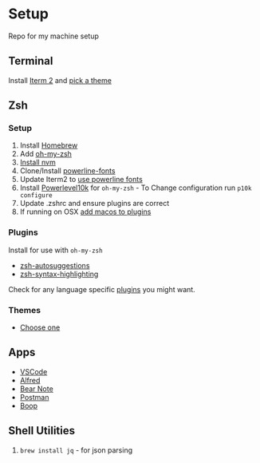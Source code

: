 # Setup
Repo for my machine setup

## Terminal
Install [Iterm 2](https://iterm2.com) and [pick a theme](https://iterm2colorschemes.com/)

## Zsh

### Setup

1. Install [Homebrew](https://brew.sh/)
2. Add [oh-my-zsh](https://ohmyz.sh/#install)
3. [Install nvm](https://tecadmin.net/install-nvm-macos-with-homebrew/)
4. Clone/Install [powerline-fonts](https://github.com/powerline/fonts)
5. Update Iterm2 to [use powerline fonts](https://stackoverflow.com/questions/42271657/oh-my-zsh-showing-weird-character-on-terminal)
6. Install [Powerlevel10k](https://github.com/romkatv/powerlevel10k#oh-my-zsh) for `oh-my-zsh` - To Change configuration run `p10k configure`
7. Update .zshrc and ensure plugins are correct
8. If running on OSX [add macos to plugins](https://github.com/ohmyzsh/ohmyzsh/tree/master/plugins/macos)


### Plugins

Install for use with `oh-my-zsh`
   * [zsh-autosuggestions](https://github.com/zsh-users/zsh-autosuggestions/blob/master/INSTALL.md)
   * [zsh-syntax-highlighting](https://github.com/zsh-users/zsh-syntax-highlighting/blob/master/INSTALL.md)

Check for any language specific [plugins](https://github.com/ohmyzsh/ohmyzsh/wiki/Plugins) you might want.

### Themes
   * [Choose one](https://github.com/ohmyzsh/ohmyzsh/wiki/Themes)

## Apps
* [VSCode](https://code.visualstudio.com/)
* [Alfred](https://www.alfredapp.com/)
* [Bear Note](https://bear.app/)
* [Postman](https://www.postman.com/)
* [Boop](https://github.com/IvanMathy/Boop)

## Shell Utilities
1. `brew install jq` - for json parsing
